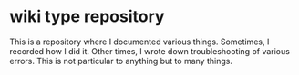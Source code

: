 # wiki type repository

This is a repository where I documented various things.
Sometimes, I recorded how I did it. Other times, I wrote
down troubleshooting of various errors. This is not particular
to anything but to many things.
